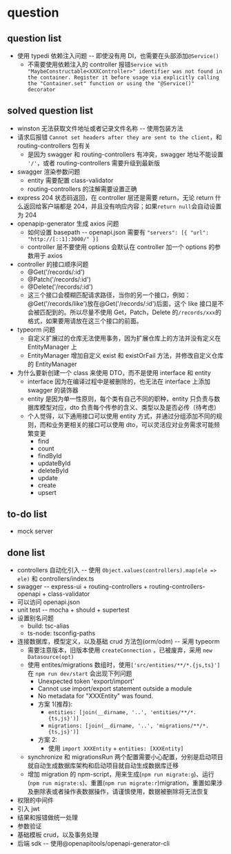 # question

## question list

- 使用 typedi 依赖注入问题 -- 即使没有用 DI，也需要在头部添加`@Service()`
  - 不需要使用依赖注入的 controller 报错`Service with "MaybeConstructable<XXXController>" identifier was not found in the container. Register it before usage via explicitly calling the "Container.set" function or using the "@Service()" decorator`

## solved question list

- winston 无法获取文件地址或者记录文件名称 -- 使用包装方法
- 请求后报错 `Cannot set headers after they are sent to the client`，和 routing-controllers 包有关
  - 是因为 swagger 和 routing-controllers 有冲突，swagger 地址不能设置 `'/'`，或者 routing-controllers 需要升级到最新版
- swagger 渲染参数问题
  - entity 需要配置 class-validator
  - routing-controllers 的注解需要设置正确
- express 204 状态码返回，在 controller 层还是需要 return，无论 return 什么返回给客户端都是 204，并且没有响应内容；如果`return null`会自动设置为 204
- openapip-generator 生成 axios 问题
  - 如何设置 basepath -- openapi.json 需要有 `"servers": [{ "url": "http://[::1]:3000/" }]`
  - controller 层不要使用 options 会默认在 controller 加一个 options 的参数用于 axios
- controller 的接口顺序问题
  - @Get('/records/:id')
  - @Patch('/records/:id')
  - @Delete('/records/:id')
  - 这三个接口会模糊匹配请求路径，当你的另一个接口，例如：@Get('/records/like')放在@Get('/records/:id')后面，这个 like 接口是不会被匹配到的。所以尽量不使用 Get，Patch，Delete 的`/records/xxx`的格式，如果要用请放在这三个接口的前面。
- typeorm 问题
  - 自定义扩展过的仓库无法使用事务，因为扩展仓库上的方法并没有定义在 EntityManager 上
  - EntityManager 增加自定义 exist 和 existOrFail 方法，并修改自定义仓库的 EntityManager
- 为什么要新创建一个 class 来使用 DTO，而不是使用 interface 和 entity
  - interface 因为在编译过程中是被删除的，也无法在 interface 上添加 swagger 的装饰器
  - entity 是因为单一性原则，每个类有自己不同的职种，entity 只负责与数据库模型对应，dto 负责每个传参的含义、类型以及是否必传（待考虑）
  - 个人觉得，以下通用接口可以使用 entity 方式，并通过分组添加不同的规则，而和业务更相关的接口可以使用 dto，可以灵活应对业务需求可能频繁变更
    - find
    - count
    - findById
    - updateById
    - deleteById
    - update
    - create
    - upsert

## to-do list

- mock server

## done list

- controllers 自动化引入 -- 使用 `Object.values(controllers).map(ele => ele)` 和 controllers/index.ts
- swagger -- express-ui + routing-controllers + routing-controllers-openapi + class-validator
- 可以访问 openapi.json
- unit test -- mocha + should + supertest
- 设置别名问题
  - build: tsc-alias
  - ts-node: tsconfig-paths
- 连接数据库，模型定义，以及基础 crud 方法包(orm/odm) -- 采用 typeorm
  - 需要注意版本，旧版本使用 `createConnection` ，已被废弃，采用 `new Datasource(opt)`
  - 使用 entites/migrations 数组时，使用`['src/entities/**/*.{js,ts}']`在 `npm run dev/start` 会出现下列问题
    - Unexpected token 'export/import'
    - Cannot use import/export statement outside a module
    - No metadata for \"XXXEntity\" was found.
    - 方案 1(推荐):
      - `entities: [join(__dirname, '..', 'entities/**/*.{ts,js}')]`
      - `migrations: [join(__dirname, '..', 'migrations/**/*.{ts,js}')]`
    - 方案 2:
      - 使用 `import XXXEntity` + `entities: [XXXEntity]`
  - synchronize 和 migrationsRun 两个配置需要小心配置，分别是启动项目就自动生成数据库架构和启动项目就自动生成数据库迁移
  - 增加 migration 的 npm-script，用来生成(`npm run migrate:g`)、运行(`npm run migrate:s`)、重置(`npm run migrate:r`)migration，重置如果涉及删除表或者操作表数据操作，请谨慎使用，数据被删除将无法恢复
- 权限的中间件
- 引入 jwt
- 结果和报错做统一处理
- 参数验证
- 基础模板 crud，以及事务处理
- 后端 sdk -- 使用@openapitools/openapi-generator-cli
